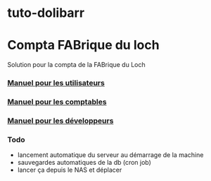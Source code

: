 # tuto-dolibarr
# Compta FABrique du loch
Solution pour la compta de la FABrique du Loch

### [Manuel pour les utilisateurs](docs/USER.md)

### [Manuel pour les comptables](docs/COMPTA.md)

### [Manuel pour les développeurs](docs/DEV.md)

### Todo
+ lancement automatique du serveur au démarrage de la machine
+ sauvegardes automatiques de la db (cron job)
+ lancer ça depuis le NAS et déplacer
